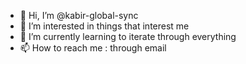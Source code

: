 - 👋 Hi, I’m @kabir-global-sync
- 👀 I’m interested in things that interest me
- 🌱 I’m currently learning to iterate through everything
- 📫 How to reach me : through email

<!---
kabir-global-sync/kabir-global-sync is a ✨ special ✨ repository because its `README.md` (this file) appears on your GitHub profile.
You can click the Preview link to take a look at your changes.
--->
